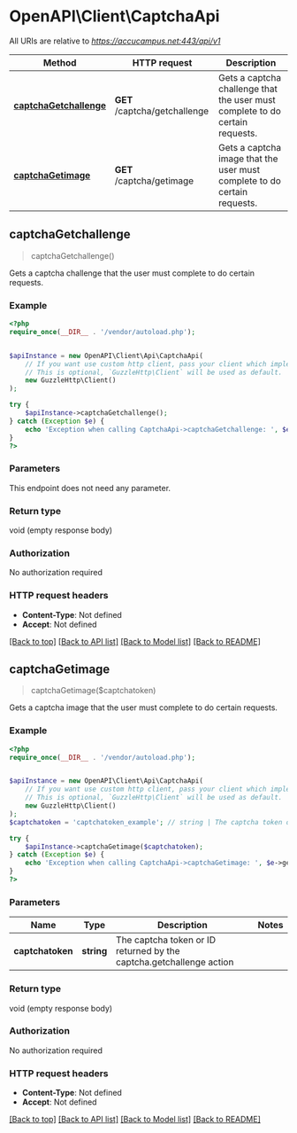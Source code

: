 # OpenAPI\Client\CaptchaApi

All URIs are relative to *https://accucampus.net:443/api/v1*

Method | HTTP request | Description
------------- | ------------- | -------------
[**captchaGetchallenge**](CaptchaApi.md#captchaGetchallenge) | **GET** /captcha/getchallenge | Gets a captcha challenge that the user must complete to do certain requests.
[**captchaGetimage**](CaptchaApi.md#captchaGetimage) | **GET** /captcha/getimage | Gets a captcha image that the user must complete to do certain requests.



## captchaGetchallenge

> captchaGetchallenge()

Gets a captcha challenge that the user must complete to do certain requests.

### Example

```php
<?php
require_once(__DIR__ . '/vendor/autoload.php');


$apiInstance = new OpenAPI\Client\Api\CaptchaApi(
    // If you want use custom http client, pass your client which implements `GuzzleHttp\ClientInterface`.
    // This is optional, `GuzzleHttp\Client` will be used as default.
    new GuzzleHttp\Client()
);

try {
    $apiInstance->captchaGetchallenge();
} catch (Exception $e) {
    echo 'Exception when calling CaptchaApi->captchaGetchallenge: ', $e->getMessage(), PHP_EOL;
}
?>
```

### Parameters

This endpoint does not need any parameter.

### Return type

void (empty response body)

### Authorization

No authorization required

### HTTP request headers

- **Content-Type**: Not defined
- **Accept**: Not defined

[[Back to top]](#) [[Back to API list]](../../README.md#documentation-for-api-endpoints)
[[Back to Model list]](../../README.md#documentation-for-models)
[[Back to README]](../../README.md)


## captchaGetimage

> captchaGetimage($captchatoken)

Gets a captcha image that the user must complete to do certain requests.

### Example

```php
<?php
require_once(__DIR__ . '/vendor/autoload.php');


$apiInstance = new OpenAPI\Client\Api\CaptchaApi(
    // If you want use custom http client, pass your client which implements `GuzzleHttp\ClientInterface`.
    // This is optional, `GuzzleHttp\Client` will be used as default.
    new GuzzleHttp\Client()
);
$captchatoken = 'captchatoken_example'; // string | The captcha token or ID returned by the captcha.getchallenge action

try {
    $apiInstance->captchaGetimage($captchatoken);
} catch (Exception $e) {
    echo 'Exception when calling CaptchaApi->captchaGetimage: ', $e->getMessage(), PHP_EOL;
}
?>
```

### Parameters


Name | Type | Description  | Notes
------------- | ------------- | ------------- | -------------
 **captchatoken** | **string**| The captcha token or ID returned by the captcha.getchallenge action |

### Return type

void (empty response body)

### Authorization

No authorization required

### HTTP request headers

- **Content-Type**: Not defined
- **Accept**: Not defined

[[Back to top]](#) [[Back to API list]](../../README.md#documentation-for-api-endpoints)
[[Back to Model list]](../../README.md#documentation-for-models)
[[Back to README]](../../README.md)

